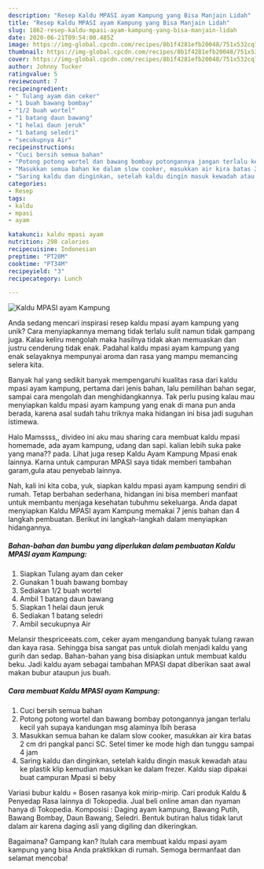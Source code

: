 ```yaml
---
description: "Resep Kaldu MPASI ayam Kampung yang Bisa Manjain Lidah"
title: "Resep Kaldu MPASI ayam Kampung yang Bisa Manjain Lidah"
slug: 1862-resep-kaldu-mpasi-ayam-kampung-yang-bisa-manjain-lidah
date: 2020-06-21T09:54:00.485Z
image: https://img-global.cpcdn.com/recipes/8b1f4281efb20048/751x532cq70/kaldu-mpasi-ayam-kampung-foto-resep-utama.jpg
thumbnail: https://img-global.cpcdn.com/recipes/8b1f4281efb20048/751x532cq70/kaldu-mpasi-ayam-kampung-foto-resep-utama.jpg
cover: https://img-global.cpcdn.com/recipes/8b1f4281efb20048/751x532cq70/kaldu-mpasi-ayam-kampung-foto-resep-utama.jpg
author: Johnny Tucker
ratingvalue: 5
reviewcount: 7
recipeingredient:
- " Tulang ayam dan ceker"
- "1 buah bawang bombay"
- "1/2 buah wortel"
- "1 batang daun bawang"
- "1 helai daun jeruk"
- "1 batang seledri"
- "secukupnya Air"
recipeinstructions:
- "Cuci bersih semua bahan"
- "Potong potong wortel dan bawang bombay potongannya jangan terlalu kecil yah supaya kandungan msg alaminya lbih berasa"
- "Masukkan semua bahan ke dalam slow cooker, masukkan air kira batas 2 cm dri pangkal panci SC. Setel timer ke mode high dan tunggu sampai 4 jam"
- "Saring kaldu dan dinginkan, setelah kaldu dingin masuk kewadah atau ke plastik klip kemudian masukkan ke dalam frezer. Kaldu siap dipakai buat campuran Mpasi si beby"
categories:
- Resep
tags:
- kaldu
- mpasi
- ayam

katakunci: kaldu mpasi ayam 
nutrition: 298 calories
recipecuisine: Indonesian
preptime: "PT20M"
cooktime: "PT34M"
recipeyield: "3"
recipecategory: Lunch

---
```



![Kaldu MPASI ayam Kampung](https://img-global.cpcdn.com/recipes/8b1f4281efb20048/751x532cq70/kaldu-mpasi-ayam-kampung-foto-resep-utama.jpg)

Anda sedang mencari inspirasi resep kaldu mpasi ayam kampung yang unik? Cara menyiapkannya memang tidak terlalu sulit namun tidak gampang juga. Kalau keliru mengolah maka hasilnya tidak akan memuaskan dan justru cenderung tidak enak. Padahal kaldu mpasi ayam kampung yang enak selayaknya mempunyai aroma dan rasa yang mampu memancing selera kita.

Banyak hal yang sedikit banyak mempengaruhi kualitas rasa dari kaldu mpasi ayam kampung, pertama dari jenis bahan, lalu pemilihan bahan segar, sampai cara mengolah dan menghidangkannya. Tak perlu pusing kalau mau menyiapkan kaldu mpasi ayam kampung yang enak di mana pun anda berada, karena asal sudah tahu triknya maka hidangan ini bisa jadi suguhan istimewa.

Halo Mamssss,, divideo ini aku mau sharing cara membuat kaldu mpasi homemade, ada ayam kampung, udang dan sapi. kalian lebih suka pake yang mana?? pada. Lihat juga resep Kaldu Ayam Kampung Mpasi enak lainnya. Karna untuk campuran MPASI saya tidak memberi tambahan garam,gula atau penyebab lainnya.


Nah, kali ini kita coba, yuk, siapkan kaldu mpasi ayam kampung sendiri di rumah. Tetap berbahan sederhana, hidangan ini bisa memberi manfaat untuk membantu menjaga kesehatan tubuhmu sekeluarga. Anda dapat menyiapkan Kaldu MPASI ayam Kampung memakai 7 jenis bahan dan 4 langkah pembuatan. Berikut ini langkah-langkah dalam menyiapkan hidangannya.

<!--inarticleads1-->

##### Bahan-bahan dan bumbu yang diperlukan dalam pembuatan Kaldu MPASI ayam Kampung:

1. Siapkan  Tulang ayam dan ceker
1. Gunakan 1 buah bawang bombay
1. Sediakan 1/2 buah wortel
1. Ambil 1 batang daun bawang
1. Siapkan 1 helai daun jeruk
1. Sediakan 1 batang seledri
1. Ambil secukupnya Air


Melansir thespriceeats.com, ceker ayam mengandung banyak tulang rawan dan kaya rasa. Sehingga bisa sangat pas untuk diolah menjadi kaldu yang gurih dan sedap. Bahan-bahan yang bisa disiapkan untuk membuat kaldu beku. Jadi kaldu ayam sebagai tambahan MPASI dapat diberikan saat awal makan bubur ataupun jus buah. 

<!--inarticleads2-->

##### Cara membuat Kaldu MPASI ayam Kampung:

1. Cuci bersih semua bahan
1. Potong potong wortel dan bawang bombay potongannya jangan terlalu kecil yah supaya kandungan msg alaminya lbih berasa
1. Masukkan semua bahan ke dalam slow cooker, masukkan air kira batas 2 cm dri pangkal panci SC. Setel timer ke mode high dan tunggu sampai 4 jam
1. Saring kaldu dan dinginkan, setelah kaldu dingin masuk kewadah atau ke plastik klip kemudian masukkan ke dalam frezer. Kaldu siap dipakai buat campuran Mpasi si beby


Variasi bubur kaldu = Bosen rasanya kok mirip-mirip. Cari produk Kaldu &amp; Penyedap Rasa lainnya di Tokopedia. Jual beli online aman dan nyaman hanya di Tokopedia. Komposisi : Daging ayam kampung, Bawang Putih, Bawang Bombay, Daun Bawang, Seledri. Bentuk butiran halus tidak larut dalam air karena daging asli yang digiling dan dikeringkan. 

Bagaimana? Gampang kan? Itulah cara membuat kaldu mpasi ayam kampung yang bisa Anda praktikkan di rumah. Semoga bermanfaat dan selamat mencoba!
